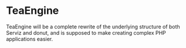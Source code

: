 # TeaEngine

TeaEngine will be a complete rewrite of the underlying structure of both Serviz and donut, and is supposed to make creating complex PHP applications easier.
